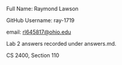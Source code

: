 Full Name: Raymond Lawson

GitHub Username: ray-1719

email: rl645817@ohio.edu

Lab 2 answers recorded under answers.md.

CS 2400, Section 110
